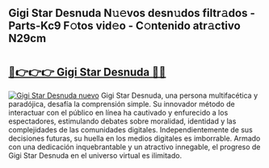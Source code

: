 ## Gigi Star Desnuda N𝚞𝚎vos desn𝚞dos filtr𝚊dos - Parts-Kc9 F𝚘tos vid𝚎o - C𝚘ntenido atr𝚊ctivo N29cm

# <h2><a href="http://mb4h0wk.tromn.icu/?c=Gigi+Star+Desnuda">🔗👉👉👉 Gigi Star Desnuda 🔗🔗</a></h2>

[![Gigi Star Desnuda nuevo](https://i.imgur.com/pEAQMta.gif)](http://mb4h0wk.tromn.icu/?c=Gigi+Star+Desnuda)
Gigi Star Desnuda, una persona multifacética y paradójica, desafía la comprensión simple. Su innovador método de interactuar con el público en línea ha cautivado y enfurecido a los espectadores, estimulando debates sobre moralidad, identidad y las complejidades de las comunidades digitales. Independientemente de sus decisiones futuras, su huella en los medios digitales es imborrable. Armado con una dedicación inquebrantable y un atractivo innegable, el progreso de Gigi Star Desnuda en el universo virtual es ilimitado.
